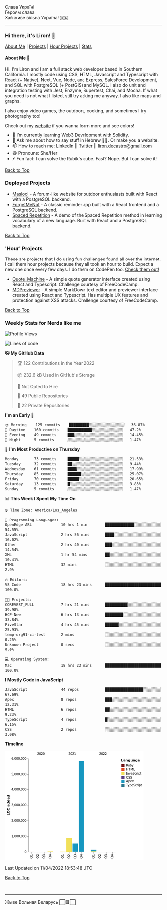 Слава Україні <br />
Героям слава <br />
Хай живе вільна Україна! 🇺🇦 <br />

---
### Hi there, it's Liron! 👋
[About Me](#about) | [Projects](#projects) | [Hour Projects](#hourlies) | [Stats](#stats)

#### About Me 👧 <a name="about"></a>


Hi. I'm Liron and I am a full stack web developer based in Southern California. I mostly code using CSS, HTML, Javascript and Typescript with React (+ Native), Next, Vue, Node, and Express, SalesForce Development, and SQL with PostgreSQL (+ PostGIS) and MySQL. I also do unit and integration testing with Jest, Enzyme, Supertest, Chai, and Mocha. If what you need is not what I listed, still try asking me anyway. I also like maps and graphs. 

I also enjoy video games, the outdoors, cooking, and sometimes I try photography too!

Check out my [website](https://www.lirondc.com) if you wanna learn more and see colors! 


- 🌱 I’m currently learning Web3 Development with Solidity.
- 💬 Ask me about how to say stuff in Hebrew 🤌🏼. Or make you a website.
- 📫 How to reach me: [LinkedIn](https://www.linkedin.com/in/liron-de-castro/) || [Twitter](https://twitter.com/lirondecastro) || [liron.decastro@gmail.com](mailto:liron.decastro@gmail.com) 
- 😄 Pronouns: She/Her
- ⚡ Fun fact: I can solve the Rubik's cube. Fast? Nope. But I can solve it! 

[Back to Top](#about)

### Deployed Projects <a name="projects"></a>

- [Maslool](https://maslool.lirondc.com) - A forum-like website for outdoor enthusiasts built with React with a PostgreSQL backend. 
- [ForgetMeNot](https://forgetmenot.lirondc.com) - A classic reminder app built with a React frontend and a PostgreSQL backend.
- [Spaced Repetition](https://spacedrep.lirondc.com) - A demo of the Spaced Repetition method in learning vocabulary of a new language. Built with React and a PostgreSQL backend.

[Back to Top](#about)

### 'Hour' Projects <a name="hourlies"></a>
These are projects that I do using fun challenges found all over the internet. I call them hour projects because they all took an hour to build. Expect a new one once every few days. I do them on CodePen too. [Check them out!](https://codepen.io/lirondco)

- [Quote_Machine](https://quote-machine.lirondc.com/) - A simple quote generator interface created using React and Typescript. Challenge courtesy of FreeCodeCamp.
- [MDPreviewer](https://mdpreviewer.lirondc.com/) - A simple MarkDown text editor and previewer interface created using React and Typescript. Has multiple UX features and protection against XSS attacks. Challenge courtesy of FreeCodeCamp.

[Back to Top](#about)


### Weekly Stats for Nerds like me <a name="stats"></a>

<!--START_SECTION:waka-->
![Profile Views](http://img.shields.io/badge/Profile%20Views-0-blue)

![Lines of code](https://img.shields.io/badge/From%20Hello%20World%20I%27ve%20Written-7%20Million%20lines%20of%20code-blue)

**🐱 My GitHub Data** 

> 🏆 122 Contributions in the Year 2022
 > 
> 📦 232.6 kB Used in GitHub's Storage 
 > 
> 🚫 Not Opted to Hire
 > 
> 📜 49 Public Repositories 
 > 
> 🔑 22 Private Repositories  
 > 
**I'm an Early 🐤** 

```text
🌞 Morning    125 commits    █████████░░░░░░░░░░░░░░░░   36.87% 
🌆 Daytime    160 commits    ███████████░░░░░░░░░░░░░░   47.2% 
🌃 Evening    49 commits     ███░░░░░░░░░░░░░░░░░░░░░░   14.45% 
🌙 Night      5 commits      ░░░░░░░░░░░░░░░░░░░░░░░░░   1.47%

```
📅 **I'm Most Productive on Thursday** 

```text
Monday       73 commits     █████░░░░░░░░░░░░░░░░░░░░   21.53% 
Tuesday      32 commits     ██░░░░░░░░░░░░░░░░░░░░░░░   9.44% 
Wednesday    61 commits     ████░░░░░░░░░░░░░░░░░░░░░   17.99% 
Thursday     85 commits     ██████░░░░░░░░░░░░░░░░░░░   25.07% 
Friday       70 commits     █████░░░░░░░░░░░░░░░░░░░░   20.65% 
Saturday     13 commits     █░░░░░░░░░░░░░░░░░░░░░░░░   3.83% 
Sunday       5 commits      ░░░░░░░░░░░░░░░░░░░░░░░░░   1.47%

```


📊 **This Week I Spent My Time On** 

```text
⌚︎ Time Zone: America/Los_Angeles

💬 Programming Languages: 
OpenEdge ABL             10 hrs 1 min        █████████████░░░░░░░░░░░░   54.55% 
JavaScript               2 hrs 56 mins       ████░░░░░░░░░░░░░░░░░░░░░   16.02% 
Other                    2 hrs 40 mins       ███░░░░░░░░░░░░░░░░░░░░░░   14.54% 
XML                      1 hr 54 mins        ██░░░░░░░░░░░░░░░░░░░░░░░   10.41% 
HTML                     32 mins             ░░░░░░░░░░░░░░░░░░░░░░░░░   2.9%

🔥 Editors: 
VS Code                  18 hrs 23 mins      █████████████████████████   100.0%

🐱‍💻 Projects: 
COREVEST_FULL            7 hrs 21 mins       ██████████░░░░░░░░░░░░░░░   39.98% 
HCP-New                  6 hrs 13 mins       ████████░░░░░░░░░░░░░░░░░   33.84% 
FiveStar                 4 hrs 45 mins       ██████░░░░░░░░░░░░░░░░░░░   25.93% 
temp-org91-ci-test       2 mins              ░░░░░░░░░░░░░░░░░░░░░░░░░   0.25% 
Unknown Project          0 secs              ░░░░░░░░░░░░░░░░░░░░░░░░░   0.0%

💻 Operating System: 
Mac                      18 hrs 23 mins      █████████████████████████   100.0%

```

**I Mostly Code in JavaScript** 

```text
JavaScript               44 repos            █████████████████░░░░░░░░   67.69% 
Apex                     8 repos             ███░░░░░░░░░░░░░░░░░░░░░░   12.31% 
HTML                     6 repos             ██░░░░░░░░░░░░░░░░░░░░░░░   9.23% 
TypeScript               4 repos             █░░░░░░░░░░░░░░░░░░░░░░░░   6.15% 
CSS                      2 repos             ░░░░░░░░░░░░░░░░░░░░░░░░░   3.08%

```


**Timeline**

![Chart not found](https://raw.githubusercontent.com/lirondco/lirondco/main/charts/bar_graph.png) 


 Last Updated on 11/04/2022 18:53:48 UTC
<!--END_SECTION:waka-->

[Back to Top](#about)

<br />

---

Жыве Вольная Беларусь ⬜️🟥⬜️
